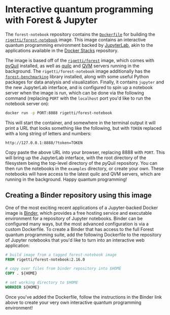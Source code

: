 Interactive quantum programming with Forest & Jupyter
=====================================================

The `forest-notebook` repository contains the [`Dockerfile`][dockerfile]
for building the [`rigetti/forest-notebook`][forest-notebook] image.
This image contains an interactive quantum programming environment
backed by [JupyterLab][jupyter], akin to the applications available
in the [Docker Stacks][docker-stacks] repository.

The image is based off of the [`rigetti/forest`][forest] image, which comes
with [pyQuil][pyquil] installed, as well as [quilc][quilc] and [QVM][qvm]
servers running in the background. The `rigetti/forest-notebook` image
additionally has the [`forest-benchmarking`][benchmarking] library installed,
along with some useful Python packages for data analysis and visualization.
Finally, it contains `jupyter` and the new JupyterLab interface, and is
configured to spin up a notebook server when the image is run, which can
be done via the following command (replacing `PORT` with the `localhost`
port you'd like to run the notebook server on):

```bash
docker run -p PORT:8888 rigetti/forest-notebook
```

This will start the container, and somewhere in the terminal output it will
print a URL that looks something like the following, but with `TOKEN` replaced
with a long string of letters and numbers:

```
http://127.0.0.1:8888/?token=TOKEN
```

Copy paste the above URL into your browser, replacing 8888 with `PORT`. This
will bring up the JupyterLab interface, with the root directory of the
filesystem being the top-level directory of the pyQuil repository. You can
then run the notebooks in the `examples` directory, or create your own.
These notebooks will have access to the latest quilc and QVM servers,
which are running in the background. Happy quantum programming!

Creating a Binder repository using this image
---------------------------------------------

One of the most exciting recent applications of a Jupyter-backed Docker
image is [Binder][binder], which provides a free hosting service and
executable environment for a repository of Jupyter notebooks. Binder can
be configured many ways, but the most advanced configuration is via a custom
Dockerfile. To create a Binder that has access to the full Forest quantum
programming suite, add the following Dockerfile to the repository of Jupyter
notebooks that you'd like to turn into an interactive web application:

```dockerfile
# build image from a tagged forest-notebook image
FROM rigetti/forest-notebook:2.16.0

# copy over files from binder repository into $HOME
COPY . ${HOME}

# set working directory to $HOME
WORKDIR ${HOME}
```

Once you've added the Dockerfile, follow the instructions in the Binder link
above to create your very own interactive quantum programming environment!

[benchmarking]: https://github.com/rigetti/forest-benchmarking
[binder]: https://mybinder.org
[dockerfile]: https://docs.docker.com/engine/reference/builder/
[docker-stacks]: https://github.com/jupyter/docker-stacks
[forest]: https://hub.docker.com/r/rigetti/forest
[forest-notebook]: https://hub.docker.com/r/rigetti/forest-notebook
[jupyter]: https://jupyter.org/
[pyquil]: https://github.com/rigetti/pyquil
[quilc]: https://github.com/rigetti/quilc
[qvm]: https://github.com/rigetti/qvm
